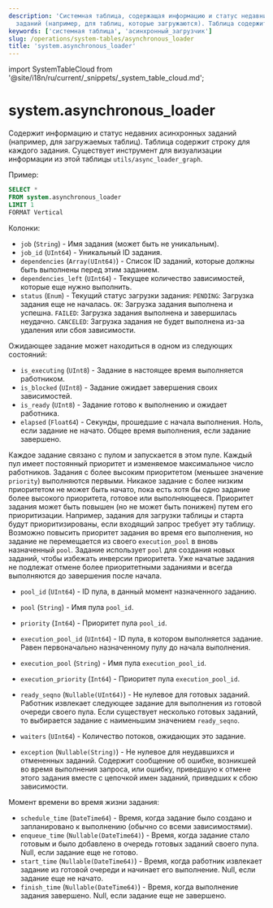 ```yaml
---
description: 'Системная таблица, содержащая информацию и статус недавних асинхронных
  заданий (например, для таблиц, которые загружаются). Таблица содержит строку для каждого задания.'
keywords: ['системная таблица', 'асинхронный_загрузчик']
slug: /operations/system-tables/asynchronous_loader
title: 'system.asynchronous_loader'
---
```


import SystemTableCloud from '@site/i18n/ru/current/_snippets/_system_table_cloud.md';


# system.asynchronous_loader

<SystemTableCloud/>

Содержит информацию и статус недавних асинхронных заданий (например, для загружаемых таблиц). Таблица содержит строку для каждого задания. Существует инструмент для визуализации информации из этой таблицы `utils/async_loader_graph`.

Пример:

```sql
SELECT *
FROM system.asynchronous_loader
LIMIT 1
FORMAT Vertical
```

Колонки:

- `job` (`String`) - Имя задания (может быть не уникальным).
- `job_id` (`UInt64`) - Уникальный ID задания.
- `dependencies` (`Array(UInt64)`) - Список ID заданий, которые должны быть выполнены перед этим заданием.
- `dependencies_left` (`UInt64`) - Текущее количество зависимостей, которые еще нужно выполнить.
- `status` (`Enum`) - Текущий статус загрузки задания:
    `PENDING`:  Загрузка задания еще не началась.
    `OK`: Загрузка задания выполнена и успешна.
    `FAILED`: Загрузка задания выполнена и завершилась неудачно.
    `CANCELED`: Загрузка задания не будет выполнена из-за удаления или сбоя зависимости.

Ожидающее задание может находиться в одном из следующих состояний:
- `is_executing` (`UInt8`) - Задание в настоящее время выполняется работником.
- `is_blocked` (`UInt8`) - Задание ожидает завершения своих зависимостей.
- `is_ready` (`UInt8`) - Задание готово к выполнению и ожидает работника.
- `elapsed` (`Float64`) - Секунды, прошедшие с начала выполнения. Ноль, если задание не начато. Общее время выполнения, если задание завершено.

Каждое задание связано с пулом и запускается в этом пуле. Каждый пул имеет постоянный приоритет и изменяемое максимальное число работников. Задания с более высоким приоритетом (меньшее значение `priority`) выполняются первыми. Никакое задание с более низким приоритетом не может быть начато, пока есть хотя бы одно задание более высокого приоритета, готовое или выполняющееся. Приоритет задания может быть повышен (но не может быть понижен) путем его приоритизации. Например, задания для загрузки таблицы и старта будут приоритизированы, если входящий запрос требует эту таблицу. Возможно повысить приоритет задания во время его выполнения, но задание не перемещается из своего `execution_pool` в вновь назначенный `pool`. Задание использует `pool` для создания новых заданий, чтобы избежать инверсии приоритета. Уже начатые задания не подлежат отмене более приоритетными заданиями и всегда выполняются до завершения после начала.
- `pool_id` (`UInt64`) - ID пула, в данный момент назначенного заданию.
- `pool` (`String`) - Имя пула `pool_id`.
- `priority` (`Int64`) - Приоритет пула `pool_id`.
- `execution_pool_id` (`UInt64`) - ID пула, в котором выполняется задание. Равен первоначально назначенному пулу до начала выполнения.
- `execution_pool` (`String`) - Имя пула `execution_pool_id`.
- `execution_priority` (`Int64`) - Приоритет пула `execution_pool_id`.

- `ready_seqno` (`Nullable(UInt64)`) - Не нулевое для готовых заданий. Работник извлекает следующее задание для выполнения из готовой очереди своего пула. Если существует несколько готовых заданий, то выбирается задание с наименьшим значением `ready_seqno`.
- `waiters` (`UInt64`) - Количество потоков, ожидающих это задание.
- `exception` (`Nullable(String)`) - Не нулевое для неудавшихся и отмененных заданий. Содержит сообщение об ошибке, возникшей во время выполнения запроса, или ошибку, приведшую к отмене этого задания вместе с цепочкой имен заданий, приведших к сбою зависимости.

Момент времени во время жизни задания:
- `schedule_time` (`DateTime64`) - Время, когда задание было создано и запланировано к выполнению (обычно со всеми зависимостями).
- `enqueue_time` (`Nullable(DateTime64)`) - Время, когда задание стало готовым и было добавлено в очередь готовых заданий своего пула. Null, если задание еще не готово.
- `start_time` (`Nullable(DateTime64)`) - Время, когда работник извлекает задание из готовой очереди и начинает его выполнение. Null, если задание еще не начато.
- `finish_time` (`Nullable(DateTime64)`) - Время, когда выполнение задания завершено. Null, если задание еще не завершено.
